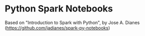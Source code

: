 # Python Spark Notebooks 

Based on "Introduction to Spark with Python", by Jose A. Dianes (https://github.com/jadianes/spark-py-notebooks)

